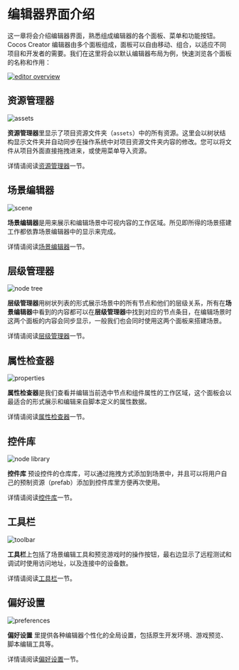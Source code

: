 # 编辑器界面介绍

这一章将会介绍编辑器界面，熟悉组成编辑器的各个面板、菜单和功能按钮。Cocos Creator 编辑器由多个面板组成，面板可以自由移动、组合，以适应不同项目和开发者的需要。我们在这里将会以默认编辑器布局为例，快速浏览各个面板的名称和作用：

<a href="index/editor-overview.png"><img src="index/editor-overview.png" alt="editor overview"></a>

## 资源管理器

![assets](index/assets.png)

**资源管理器**里显示了项目资源文件夹（`assets`）中的所有资源。这里会以树状结构显示文件夹并自动同步在操作系统中对项目资源文件夹内容的修改。您可以将文件从项目外面直接拖拽进来，或使用菜单导入资源。

详情请阅读[资源管理器](editor-panels/assets.md)一节。

## 场景编辑器

![scene](index/scene.png)

**场景编辑器**是用来展示和编辑场景中可视内容的工作区域。所见即所得的场景搭建工作都依靠场景编辑器中的显示来完成。

详情请阅读[场景编辑器](editor-panels/scene.md)一节。

## 层级管理器

![node tree](index/hierarchy.png)

**层级管理器**用树状列表的形式展示场景中的所有节点和他们的层级关系，所有在**场景编辑器**中看到的内容都可以在**层级管理器**中找到对应的节点条目，在编辑场景时这两个面板的内容会同步显示，一般我们也会同时使用这两个面板来搭建场景。

详情请阅读[层级管理器](editor-panels/node-tree.md)一节。

## 属性检查器

![properties](index/inspector.png)

**属性检查器**是我们查看并编辑当前选中节点和组件属性的工作区域，这个面板会以最适合的形式展示和编辑来自脚本定义的属性数据。

详情请阅读[属性检查器](editor-panels/properties.md)一节。

## 控件库

![node library](index/node-library.jpg)

**控件库** 预设控件的仓库库，可以通过拖拽方式添加到场景中，并且可以将用户自己的预制资源（prefab）添加到控件库里方便再次使用。

详情请阅读[控件库](editor-panels/node-library.md)一节。

## 工具栏

![toolbar](index/toolbar.png)

**工具栏**上包括了场景编辑工具和预览游戏时的操作按钮，最右边显示了远程测试和调试时使用访问地址，以及连接中的设备数。

详情请阅读[工具栏](toolbar.md)一节。

## 偏好设置

![preferences](editor-panels/preferences/general.jpg)

**偏好设置** 里提供各种编辑器个性化的全局设置，包括原生开发环境、游戏预览、脚本编辑工具等。

详情请阅读[偏好设置](editor-panels/preferences.md)一节。
